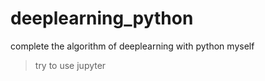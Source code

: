 # deeplearning_python
complete the algorithm of deeplearning with python myself
> try to use jupyter
